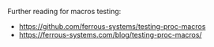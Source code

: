 Further reading for macros testing:

- https://github.com/ferrous-systems/testing-proc-macros
- https://ferrous-systems.com/blog/testing-proc-macros/
